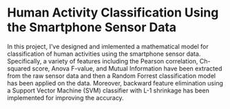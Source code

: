 # Human Activity Classification Using the Smartphone Sensor Data

In this project, I've designed and imlemented a mathematical model for classification of human activities using the smartphone sensor data. Specifically, a variety of features including the Pearson correlation, Ch-squared score, Anova F-value, and Mutual Information have been extracted from the raw sensor data and then a Random Forrest classification model has been applied on the data. Moreover, backward feature elimination using a Support Vector Machine (SVM) classifier with L-1 shrinkage has been implemented for improving the accuracy.
